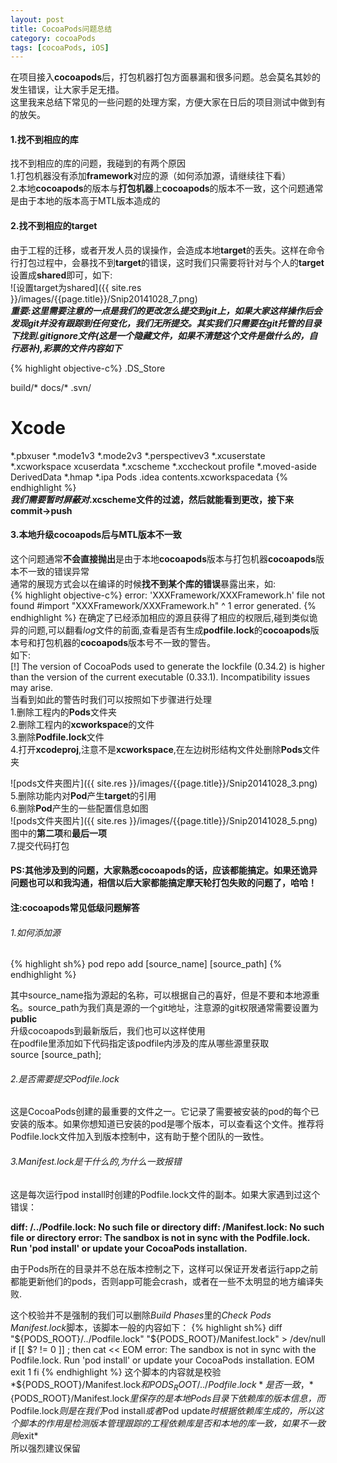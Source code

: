 ```yaml
---
layout: post
title: CocoaPods问题总结
category: cocoaPods
tags: [cocoaPods, iOS]
---
```

在项目接入**cocoapods**后，打包机器打包方面暴漏和很多问题。总会莫名其妙的发生错误，让大家手足无措。  
这里我来总结下常见的一些问题的处理方案，方便大家在日后的项目测试中做到有的放矢。  



#### 1.找不到相应的库
找不到相应的库的问题，我碰到的有两个原因  
1.打包机器没有添加**framework**对应的源（如何添加源，请继续往下看）  
2.本地**cocoapods**的版本与**打包机器**上**cocoapods**的版本不一致，这个问题通常是由于本地的版本高于MTL版本造成的

#### 2.找不到相应的**target**
由于工程的迁移，或者开发人员的误操作，会造成本地**target**的丢失。这样在命令行打包过程中，会暴找不到**target**的错误，这时我们只需要将针对与个人的**target**设置成**shared**即可，如下:  
![设置target为shared]({{ site.res }}/images/{{page.title}}/Snip20141028_7.png)  
***重要:这里需要注意的一点是我们的更改怎么提交到git上，如果大家这样操作后会发现git并没有跟踪到任何变化，我们无所提交。其实我们只需要在git托管的目录下找到.gitignore文件(这是一个隐藏文件，如果不清楚这个文件是做什么的，自行恶补),彩票的文件内容如下***

{% highlight objective-c%}
.DS_Store

build/*
docs/*
.svn/

# Xcode
*.pbxuser
*.mode1v3
*.mode2v3
*.perspectivev3
*.xcuserstate
*.xcworkspace
xcuserdata
*.xcscheme
*.xccheckout
profile
*.moved-aside
DerivedData
*.hmap
*.ipa
Pods
.idea
contents.xcworkspacedata
{% endhighlight %}  
***我们需要暂时屏蔽对*.xcscheme文件的过滤，然后就能看到更改，接下来commit->push**

#### 3.本地升级cocoapods后与MTL版本不一致
这个问题通常**不会直接抛出**是由于本地**cocoapods**版本与打包机器**cocoapods**版本不一致的错误异常  
通常的展现方式会以在编译的时候**找不到某个库的错误**暴露出来，如:  
{% highlight objective-c%}
error: 'XXXFramework/XXXFramework.h' file not found
    #import "XXXFramework/XXXFramework.h"
            ^
1 error generated.
{% endhighlight %}
在确定了已经添加相应的源且获得了相应的权限后,碰到类似诡异的问题,可以翻看*log*文件的前面,查看是否有生成**podfile.lock**的**cocoapods**版本号和打包机器的**cocoapods**版本号不一致的警告。  
如下:  
<kp>[!] The version of CocoaPods used to generate the lockfile (0.34.2) is higher than the version of the current executable (0.33.1). Incompatibility issues may arise.</kp>  
当看到如此的警告时我们可以按照如下步骤进行处理  
1.删除工程内的**Pods**文件夹  
2.删除工程内的**xcworkspace**的文件  
3.删除**Podfile.lock**文件  
4.打开**xcodeproj**,注意不是**xcworkspace**,在左边树形结构文件处删除**Pods**文件夹  

![pods文件夹图片]({{ site.res }}/images/{{page.title}}/Snip20141028_3.png)  
5.删除功能内对**Pod**产生**target**的引用  
6.删除**Pod**产生的一些配置信息如图  
![pods文件夹图片]({{ site.res }}/images/{{page.title}}/Snip20141028_5.png)
图中的**第二项**和**最后一项**  
7.提交代码打包

#### PS:其他涉及到的问题，大家熟悉cocoapods的话，应该都能搞定。如果还诡异问题也可以和我沟通，相信以后大家都能搞定摩天轮打包失败的问题了，哈哈！

#### 注:cocoapods常见低级问题解答

###### 1.如何添加源
{% highlight sh%}
pod repo add [source_name] [source_path]
{% endhighlight %}

其中source_name指为源起的名称，可以根据自己的喜好，但是不要和本地源重名。source_path为我们真是源的一个git地址，注意源的git权限通常需要设置为**public**  
升级cocoapods到最新版后，我们也可以这样使用  
在podfile里添加如下代码指定该podfile内涉及的库从哪些源里获取  
<kp>source [source_path];</kp>

###### 2.是否需要提交Podfile.lock
这是CocoaPods创建的最重要的文件之一。它记录了需要被安装的pod的每个已安装的版本。如果你想知道已安装的pod是哪个版本，可以查看这个文件。推荐将Podfile.lock文件加入到版本控制中，这有助于整个团队的一致性。 

###### 3.Manifest.lock是干什么的,为什么一致报错
这是每次运行pod install时创建的Podfile.lock文件的副本。如果大家遇到过这个错误：
  
**diff: /../Podfile.lock: No such file or directory diff: /Manifest.lock: No such file or directory error: The sandbox is not in sync with the Podfile.lock. Run 'pod install' or update your CocoaPods installation.**  

由于Pods所在的目录并不总在版本控制之下，这样可以保证开发者运行app之前都能更新他们的pods，否则app可能会crash，或者在一些不太明显的地方编译失败.  

这个校验并不是强制的我们可以删除*Build Phases*里的*Check Pods Manifest.lock*脚本，该脚本一般的内容如下：
{% highlight sh%}
diff "${PODS_ROOT}/../Podfile.lock" "${PODS_ROOT}/Manifest.lock" > /dev/null
if [[ $? != 0 ]] ; then
cat << EOM
error: The sandbox is not in sync with the Podfile.lock. Run 'pod install' or update your CocoaPods installation.
EOM
exit 1
fi
{% endhighlight %} 
这个脚本的内容就是校验*${PODS_ROOT}/Manifest.lock*和*${PODS_ROOT}/../Podfile.lock*是否一致，*${PODS_ROOT}/Manifest.lock*里保存的是本地Pods目录下依赖库的版本信息，而*Podfile.lock*则是在我们*Pod install*或者*Pod update*时根据依赖库生成的，所以这个脚本的作用是检测版本管理跟踪的工程依赖库是否和本地的库一致，如果不一致则*exit*  
所以强烈建议保留


